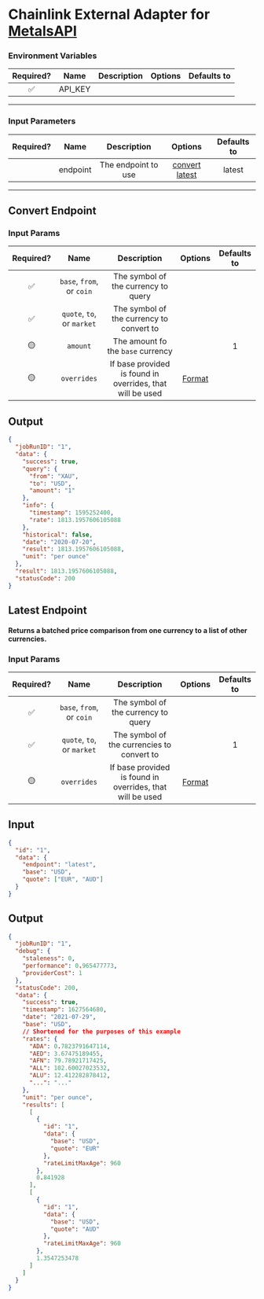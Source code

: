 # Chainlink External Adapter for [MetalsAPI](https://metals-api.com/documentation#convertcurrency)

### Environment Variables

| Required? |  Name   | Description | Options | Defaults to |
| :-------: | :-----: | :---------: | :-----: | :---------: |
|    ✅     | API_KEY |             |         |             |

---

### Input Parameters

| Required? |   Name   |     Description     |                         Options                         | Defaults to |
| :-------: | :------: | :-----------------: | :-----------------------------------------------------: | :---------: |
|           | endpoint | The endpoint to use | [convert](#Convert-Endpoint) [latest](#Latest-Endpoint) |   latest    |

---

## Convert Endpoint

### Input Params

| Required? |            Name            |                        Description                        |                                       Options                                        | Defaults to |
| :-------: | :------------------------: | :-------------------------------------------------------: | :----------------------------------------------------------------------------------: | :---------: |
|    ✅     | `base`, `from`, or `coin`  |            The symbol of the currency to query            |                                                                                      |             |
|    ✅     | `quote`, `to`, or `market` |         The symbol of the currency to convert to          |                                                                                      |             |
|    🟡     |          `amount`          |             The amount fo the `base` currency             |                                                                                      |      1      |
|    🟡     |        `overrides`         | If base provided is found in overrides, that will be used | [Format](../../core/bootstrap/src/lib/external-adapter/overrides/presetSymbols.json) |             |

## Output

```json
{
  "jobRunID": "1",
  "data": {
    "success": true,
    "query": {
      "from": "XAU",
      "to": "USD",
      "amount": "1"
    },
    "info": {
      "timestamp": 1595252400,
      "rate": 1813.1957606105088
    },
    "historical": false,
    "date": "2020-07-20",
    "result": 1813.1957606105088,
    "unit": "per ounce"
  },
  "result": 1813.1957606105088,
  "statusCode": 200
}
```

## Latest Endpoint

#### Returns a batched price comparison from one currency to a list of other currencies.

### Input Params

| Required? |            Name            |                        Description                        |                                       Options                                        | Defaults to |
| :-------: | :------------------------: | :-------------------------------------------------------: | :----------------------------------------------------------------------------------: | :---------: |
|    ✅     | `base`, `from`, or `coin`  |            The symbol of the currency to query            |                                                                                      |             |
|    ✅     | `quote`, `to`, or `market` |        The symbol of the currencies to convert to         |                                                                                      |      1      |
|    🟡     |        `overrides`         | If base provided is found in overrides, that will be used | [Format](../../core/bootstrap/src/lib/external-adapter/overrides/presetSymbols.json) |             |

## Input

```json
{
  "id": "1",
  "data": {
    "endpoint": "latest",
    "base": "USD",
    "quote": ["EUR", "AUD"]
  }
}
```

## Output

```json
{
  "jobRunID": "1",
  "debug": {
    "staleness": 0,
    "performance": 0.965477773,
    "providerCost": 1
  },
  "statusCode": 200,
  "data": {
    "success": true,
    "timestamp": 1627564680,
    "date": "2021-07-29",
    "base": "USD",
    // Shortened for the purposes of this example
    "rates": {
      "ADA": 0.7823791647114,
      "AED": 3.67475189455,
      "AFN": 79.78921717425,
      "ALL": 102.60027023532,
      "ALU": 12.412282878412,
      "...": "..."
    },
    "unit": "per ounce",
    "results": [
      [
        {
          "id": "1",
          "data": {
            "base": "USD",
            "quote": "EUR"
          },
          "rateLimitMaxAge": 960
        },
        0.841928
      ],
      [
        {
          "id": "1",
          "data": {
            "base": "USD",
            "quote": "AUD"
          },
          "rateLimitMaxAge": 960
        },
        1.3547253478
      ]
    ]
  }
}
```
